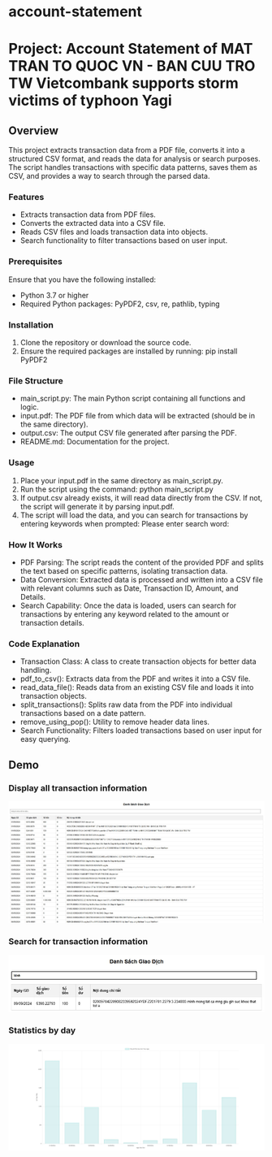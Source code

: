 # account-statement

# Project: Account Statement of MAT TRAN TO QUOC VN - BAN CUU TRO TW Vietcombank supports storm victims of typhoon Yagi
## Overview
This project extracts transaction data from a PDF file, converts it into a structured CSV format, and reads the data for analysis or search purposes. The script handles transactions with specific data patterns, saves them as CSV, and provides a way to search through the parsed data.

### Features
- Extracts transaction data from PDF files.
- Converts the extracted data into a CSV file.
- Reads CSV files and loads transaction data into objects.
- Search functionality to filter transactions based on user input.

### Prerequisites
Ensure that you have the following installed:

- Python 3.7 or higher
- Required Python packages: PyPDF2, csv, re, pathlib, typing

### Installation
1. Clone the repository or download the source code.
2. Ensure the required packages are installed by running:
    pip install PyPDF2

### File Structure
- main_script.py: The main Python script containing all functions and logic.
- input.pdf: The PDF file from which data will be extracted (should be in the same directory).
- output.csv: The output CSV file generated after parsing the PDF.
- README.md: Documentation for the project.

### Usage
1. Place your input.pdf in the same directory as main_script.py.
2. Run the script using the command:
    python main_script.py
3. If output.csv already exists, it will read data directly from the CSV. If not, the script will generate it by parsing input.pdf.
4. The script will load the data, and you can search for transactions by entering keywords when prompted:
    Please enter search word: <keyword>

### How It Works

- PDF Parsing: The script reads the content of the provided PDF and splits the text based on specific patterns, isolating transaction data.
- Data Conversion: Extracted data is processed and written into a CSV file with relevant columns such as Date, Transaction ID, Amount, and Details.
- Search Capability: Once the data is loaded, users can search for transactions by entering any keyword related to the amount or transaction details.

### Code Explanation

- Transaction Class: A class to create transaction objects for better data handling.
- pdf_to_csv(): Extracts data from the PDF and writes it into a CSV file.
- read_data_file(): Reads data from an existing CSV file and loads it into transaction objects.
- split_transactions(): Splits raw data from the PDF into individual transactions based on a date pattern.
- remove_using_pop(): Utility to remove header data lines.
- Search Functionality: Filters loaded transactions based on user input for easy querying.


## Demo
### Display all transaction information

<p align="center">
  <img src="./Transaction List.jpg" >
</p>


### Search for transaction information

<p align="center">
  <img src="./Search.jpg" >
</p>

### Statistics by day

<p align="center">
  <img src="./Statistics by day.jpg" >
</p>




